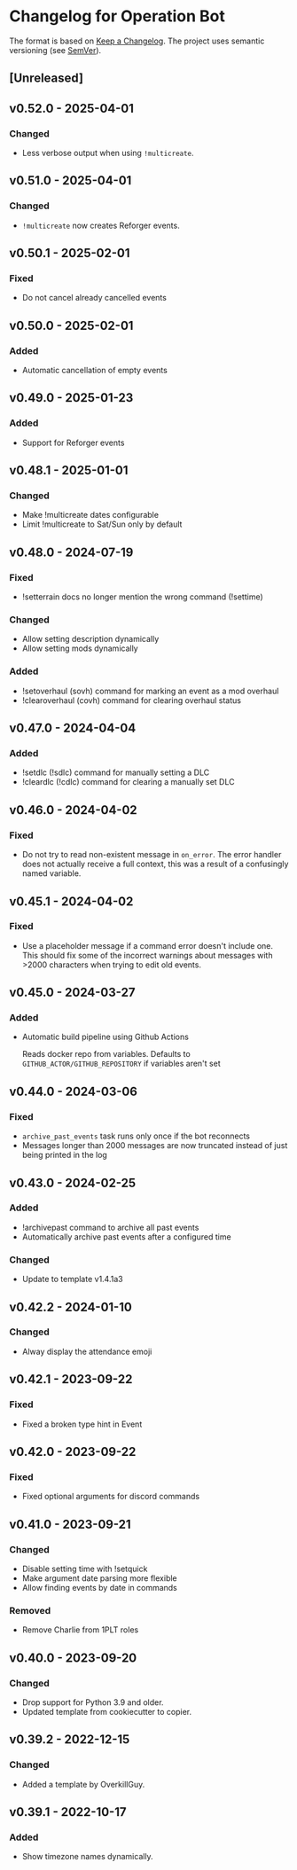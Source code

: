 # Changelog for Operation Bot

The format is based on [Keep a Changelog](https://keepachangelog.com/en/1.0.0/).
The project uses semantic versioning (see [SemVer](https://semver.org)).

## [Unreleased]

## v0.52.0 - 2025-04-01

### Changed

- Less verbose output when using `!multicreate`.

## v0.51.0 - 2025-04-01

### Changed

- `!multicreate` now creates Reforger events.

## v0.50.1 - 2025-02-01

### Fixed

- Do not cancel already cancelled events

## v0.50.0 - 2025-02-01

### Added

- Automatic cancellation of empty events

## v0.49.0 - 2025-01-23

### Added

- Support for Reforger events

## v0.48.1 - 2025-01-01

### Changed

- Make !multicreate dates configurable
- Limit !multicreate to Sat/Sun only by default

## v0.48.0 - 2024-07-19

### Fixed

- !setterrain docs no longer mention the wrong command (!settime)

### Changed

- Allow setting description dynamically
- Allow setting mods dynamically

### Added

- !setoverhaul (sovh) command for marking an event as a mod overhaul
- !clearoverhaul (covh) command for clearing overhaul status

## v0.47.0 - 2024-04-04

### Added

- !setdlc (!sdlc) command for manually setting a DLC
- !cleardlc (!cdlc) command for clearing a manually set DLC

## v0.46.0 - 2024-04-02

### Fixed

- Do not try to read non-existent message in `on_error`. The error handler does
  not actually receive a full context, this was a result of a confusingly named
  variable.

## v0.45.1 - 2024-04-02

### Fixed

- Use a placeholder message if a command error doesn't include one. This
  should fix some of the incorrect warnings about messages with >2000
  characters when trying to edit old events.

## v0.45.0 - 2024-03-27

### Added

- Automatic build pipeline using Github Actions

  Reads docker repo from variables. Defaults to
  `GITHUB_ACTOR/GITHUB_REPOSITORY` if variables aren't set

## v0.44.0 - 2024-03-06

### Fixed

- `archive_past_events` task runs only once if the bot reconnects
- Messages longer than 2000 messages are now truncated instead of just being
  printed in the log

## v0.43.0 - 2024-02-25

### Added

- !archivepast command to archive all past events
- Automatically archive past events after a configured time

### Changed

- Update to template v1.4.1a3

## v0.42.2 - 2024-01-10

### Changed

- Alway display the attendance emoji

## v0.42.1 - 2023-09-22

### Fixed

- Fixed a broken type hint in Event

## v0.42.0 - 2023-09-22

### Fixed

- Fixed optional arguments for discord commands

## v0.41.0 - 2023-09-21

### Changed

- Disable setting time with !setquick
- Make argument date parsing more flexible
- Allow finding events by date in commands

### Removed

- Remove Charlie from 1PLT roles

## v0.40.0 - 2023-09-20

### Changed

- Drop support for Python 3.9 and older.
- Updated template from cookiecutter to copier.

## v0.39.2 - 2022-12-15

### Changed

- Added a template by OverkillGuy.

## v0.39.1 - 2022-10-17

### Added

- Show timezone names dynamically.
